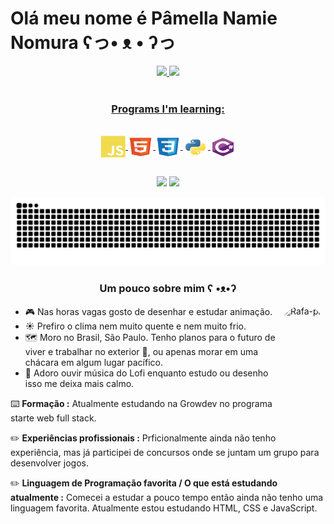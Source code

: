 # Olá meu nome é Pâmella Namie Nomura ʕっ• ᴥ • ʔっ



<div align="center">
  <a href="https://github.com/Baabie">
  <img height="180em" src="https://github-readme-stats.vercel.app/api?username=Baabie&show_icons=true&theme=dark&include_all_commits=true&count_private=true"/>
  <img height="180em" src="https://github-readme-stats.vercel.app/api/top-langs/?username=Baabie&layout=compact&langs_count=6&theme=radical"/>
</div>
  
  <div align="center"><br>
  <h3>Programs I'm learning: </h3>
<div style="display: inline_block"><br>
  <img align="center" alt="Namie-Js" height="35" width="40" src="https://raw.githubusercontent.com/devicons/devicon/master/icons/javascript/javascript-plain.svg">
  <img align="center" alt="Namie-HTML" height="30" width="40" src="https://raw.githubusercontent.com/devicons/devicon/master/icons/html5/html5-original.svg">
  <img align="center" alt="Namie-CSS" height="30" width="40" src="https://raw.githubusercontent.com/devicons/devicon/master/icons/css3/css3-original.svg">
  <img align="center" alt="Namie-Python" height="30" width="40" src="https://raw.githubusercontent.com/devicons/devicon/master/icons/python/python-original.svg">
  <img align="center" alt="Namie-Csharp" height="30" width="40" src="https://raw.githubusercontent.com/devicons/devicon/master/icons/csharp/csharp-original.svg">
   </div>
  
  
  ##
  
  <div> 
  <a href = "mailto:pamella.namie@gmail.com"><img src="https://img.shields.io/badge/-Gmail-%23333?style=for-the-badge&logo=gmail&logoColor=white" target="_blank"></a>
  <a href="https://www.linkedin.com/in/pamella-namie-4407b9222/" target="_blank"><img src="https://img.shields.io/badge/-LinkedIn-%230077B5?style=for-the-badge&logo=linkedin&logoColor=white" target="_blank"></a>
    </div>
    </div>

![Snake animation](https://github.com/Baabie/Baabie/blob/output/github-contribution-grid-snake.svg)
  
  <div align="center">
       <h3>Um pouco sobre mim ʕ •ᴥ•ʔ</h3>
       <img align="right" alt="Rafa-pic" height="200" style="border-radius:50px;" src="https://media3.giphy.com/media/3yBmlfwaH0Ll9L00RC/giphy.gif?cid=790b7611c11f892597405dc3930dd9f8f88ea9dd0871cb41&rid=giphy.gif&ct=s">
  </div>

    
 - 🎮 Nas horas vagas gosto de desenhar e estudar animação. 
 - ☀️ Prefiro o clima nem muito quente e nem muito frio.
 - 🗺️ Moro no Brasil, São Paulo. Tenho planos para o futuro de viver e trabalhar no exterior 🛫, ou apenas morar em uma chácara em algum lugar pacífico.
 - 🎵 Adoro ouvir música do Lofi enquanto estudo ou desenho isso me deixa mais calmo.
    


⌨️ __Formação :__ 
Atualmente estudando na Growdev no programa starte web full stack.

 ✏️ __Experiências profissionais :__
Prficionalmente ainda não tenho experiência, mas já participei de concursos onde se juntam um grupo para desenvolver jogos.

✏️ __Linguagem de Programação favorita / O que está estudando atualmente :__
Comecei a estudar a pouco tempo então ainda não tenho uma linguagem favorita. Atualmente estou estudando HTML, CSS e JavaScript.

 

